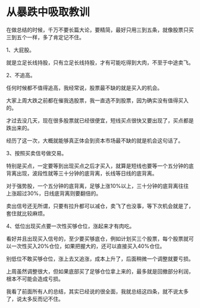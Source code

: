 # 从暴跌中吸取教训

在做总结的时候，千万不要长篇大论，要精简，最好只用三到五条，就像股票只买三到五个一样，多了肯定记不住。

1、大屁股。

就是立足长线持股，只有立足长线持股，才有可能吃得到大肉，不至于中途卖飞。

2、不追高。

任何时候都不值得追高，我经常说，股票最不缺的就是买入的机会。

大家上周大跌之前都在催我选股票，我一直选不到股票，因为确实没有值得买入的。

才过去没几天，现在很多股票就已经很便宜，短线买点很快又要出现了，买点都是跌出来的。

经历了这一次，大概就能够真正体会到资本市场最不缺的就是机会这句话了。

3、按照买卖信号做交易。

特别是买点，一定要等到出现买点之后才买入，就算是短线也要等一个五分钟的底背离出现，波段性就等三十分钟的底背离，长线等日线的底背离。

对于强势股，一个五分钟的底背离，足够上涨10%以上，三十分钟的底背离往往上涨超过30%，日线底背离则要翻倍的。

卖出信号还无所谓，只要有拉升都可以减仓，卖飞了也没事，等下次机会就是了，套住就比较麻烦。

4、低位出现买点要一次性买够仓位，涨起来才有肉吃。

看好并且出现买入信号的，至少要买够底仓，例如计划买三个股票，每个股票就可以一次性买入20%仓位，如果把握大的，还可以直接买入40%仓位。

别低位不敢买够仓位，涨上去又追涨，成本上升了，后面稍微一个调整就要亏损。

上周虽然调整很大，但如果底部买了足够仓位拿上来的，最多就是回撤部分利润，根本不可能会造成亏损。

我看了前面所有人的总结，其实已经说的很全面，我就总结这四条，就不说太多了，说太多反而记不住。